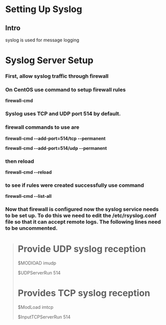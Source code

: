 # Setting Up Syslog

## Intro

syslog is used for message logging

# Syslog Server Setup

### First, allow syslog traffic through firewall

### On CentOS use command  to setup firewall rules



**firewall-cmd**



### Syslog uses TCP and UDP port 514 by default.

### firewall commands to use are



**firewall-cmd --add-port=514/tcp --permanent**



**firewall-cmd --add-port=514/udp --permanent**



### then reload



**firewall-cmd --reload**



### to see if rules were created successfully use command



**firewall-cmd --list-all**



### Now that firewall is configured now the syslog service needs to be set up. To do this we need to edit the /etc/rsyslog.conf file so that it can accept remote logs. The following lines need to be uncommented.



> # Provide UDP syslog reception
>
> $MODlOAD imudp
>
> $UDPServerRun 514
>
> 
>
> # Provides TCP syslog reception
>
> $ModLoad imtcp
>
> $InputTCPServerRun 514







